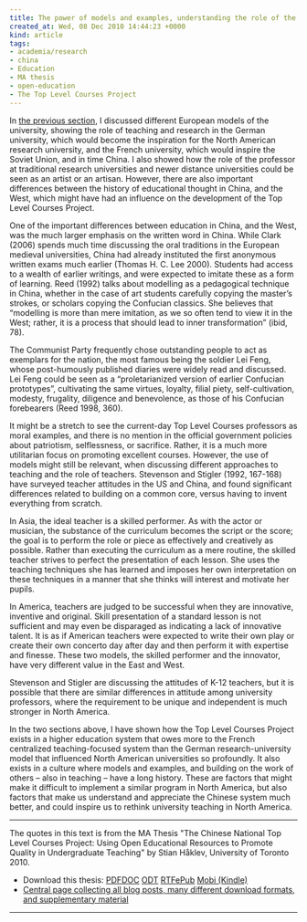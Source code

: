 ```yaml
---
title: The power of models and examples, understanding the role of the Top Level Courses Project in China
created_at: Wed, 08 Dec 2010 14:44:23 +0000
kind: article
tags:
- academia/research
- china
- Education
- MA thesis
- open-education
- The Top Level Courses Project
---
```


In [the previous
section](http://reganmian.net/blog/2010/12/07/two-metaphors-for-professors-and-course-delivery),
I discussed different European models of the university, showing the
role of teaching and research in the German university, which would
become the inspiration for the North American research university, and
the French university, which would inspire the Soviet Union, and in time
China. I also showed how the role of the professor at traditional
research universities and newer distance universities could be seen as
an artist or an artisan. However, there are also important differences
between the history of educational thought in China, and the West, which
might have had an influence on the development of the Top Level Courses
Project.

One of the important differences between education in China, and the
West, was the much larger emphasis on the written word in China. While
Clark (2006) spends much time discussing the oral traditions in the
European medieval universities, China had already instituted the first
anonymous written exams much earlier (Thomas H. C. Lee 2000). Students
had access to a wealth of earlier writings, and were expected to imitate
these as a form of learning. Reed (1992) talks about modelling as a
pedagogical technique in China, whether in the case of art students
carefully copying the master’s strokes, or scholars copying the
Confucian classics. She believes that “modelling is more than mere
imitation, as we so often tend to view it in the West; rather, it is a
process that should lead to inner transformation” (ibid, 78).

The Communist Party frequently chose outstanding people to act as
exemplars for the nation, the most famous being the soldier Lei Feng,
whose post-humously published diaries were widely read and discussed.
Lei Feng could be seen as a “proletarianized version of earlier
Confucian prototypes”, cultivating the same virtues, loyalty, filial
piety, self-cultivation, modesty, frugality, diligence and benevolence,
as those of his Confucian forebearers (Reed 1998, 360).

It might be a stretch to see the current-day Top Level Courses
professors as moral examples, and there is no mention in the official
government policies about patriotism, selflessness, or sacrifice.
Rather, it is a much more utilitarian focus on promoting excellent
courses. However, the use of models might still be relevant, when
discussing different approaches to teaching and the role of teachers.
Stevenson and Stigler (1992, 167-168) have surveyed teacher attitudes in
the US and China, and found significant differences related to building
on a common core, versus having to invent everything from scratch.

In Asia, the ideal teacher is a skilled performer. As with the actor or
musician, the substance of the curriculum becomes the script or the
score; the goal is to perform the role or piece as effectively and
creatively as possible. Rather than executing the curriculum as a mere
routine, the skilled teacher strives to perfect the presentation of each
lesson. She uses the teaching techniques she has learned and imposes her
own interpretation on these techniques in a manner that she thinks will
interest and motivate her pupils.

In America, teachers are judged to be successful when they are
innovative, inventive and original. Skill presentation of a standard
lesson is not sufficient and may even be disparaged as indicating a lack
of innovative talent. It is as if American teachers were expected to
write their own play or create their own concerto day after day and then
perform it with expertise and finesse. These two models, the skilled
performer and the innovator, have very different value in the East and
West.

Stevenson and Stigler are discussing the attitudes of K-12 teachers, but
it is possible that there are similar differences in attitude among
university professors, where the requirement to be unique and
independent is much stronger in North America.

In the two sections above, I have shown how the Top Level Courses
Project exists in a higher education system that owes more to the French
centralized teaching-focused system than the German research-university
model that influenced North American universities so profoundly. It also
exists in a culture where models and examples, and building on the work
of others – also in teaching – have a long history. These are factors
that might make it difficult to implement a similar program in North
America, but also factors that make us understand and appreciate the
Chinese system much better, and could inspire us to rethink university
teaching in North America.

* * * * *

The quotes in this text is from the MA Thesis "The Chinese National Top
Level Courses Project: Using Open Educational Resources to Promote
Quality in Undergraduate Teaching" by Stian Håklev, University of
Toronto 2010.

-   Download this thesis:
  [PDF](http://reganmian.net/top-level-courses/Haklev_Stian_201009_MA_thesis.pdf)[DOC](http://reganmian.net/top-level-courses/Haklev_Stian_201009_MA_thesis.doc)
  [ODT](http://reganmian.net/top-level-courses/Haklev_Stian_201009_MA_thesis.odt)
  [RTF](http://reganmian.net/top-level-courses/Haklev_Stian_201009_MA_thesis.rtf)[ePub](http://reganmian.net/top-level-courses/top-level-courses.epub)
  [Mobi
  (Kindle)](http://reganmian.net/top-level-courses/top-level-courses.mobi)
-   [Central page collecting all blog posts, many different download
  formats, and supplementary
  material](http://http://reganmian.net/top-level-courses)

* * * * *
